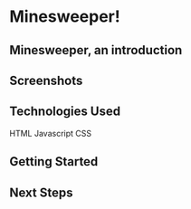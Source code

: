 # Minesweeper!

## Minesweeper, an introduction


## Screenshots


## Technologies Used
HTML
Javascript
CSS


## Getting Started


## Next Steps